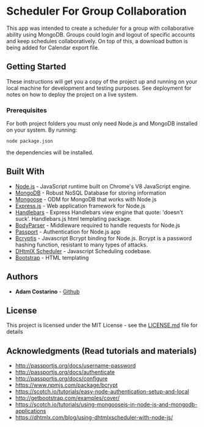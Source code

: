 # Scheduler For Group Collaboration

This app was intended to create a scheduler for a group with collaborative ability using MongoDB. Groups could login and logout of specific accounts and keep schedules collaboratively. On top of this, a download button is being added for Calendar export file.

## Getting Started

These instructions will get you a copy of the project up and running on your local machine for development and testing purposes. See deployment for notes on how to deploy the project on a live system.

### Prerequisites

For both project folders you must only need Node.js and MongoDB installed on your system. By running:

```
node package.json
```
the dependencies will be installed.

## Built With

* [Node.js](https://nodejs.org/en/) - JavaScript runtime built on Chrome's V8 JavaScript engine.
* [MongoDB](https://www.mongodb.com/) - Robust NoSQL Database for storing information
* [Mongoose](http://mongoosejs.com/) - ODM for MongoDB that works with Node.js
* [Express.js](https://expressjs.com/) - Web application framework for Node.js
* [Handlebars](https://github.com/ericf/express-handlebars) - Express Handlebars view engine that quote: 'doesn't suck'. Handlebars.js html templating package.
* [BodyParser](https://github.com/expressjs/body-parser) - Middleware required to handle requests for Node.js
* [Passport](http://passportjs.org/) - Authentication for Node.js app
* [Bcryptjs](https://www.npmjs.com/package/bcryptjs) - Javascript Bcrypt binding for Node.js. Bcrypt is a password hashing function, resistant to many types of attacks.
* [DHtmlX Scheduler](https://dhtmlx.com/docs/products/dhtmlxScheduler/) - Javascript Scheduling codebase.
* [Bootstrap](http://getbootstrap.com/getting-started/#examples) - HTML templating

## Authors

* **Adam Costarino** - [Github](https://github.com/ajcost)

## License

This project is licensed under the MIT License - see the [LICENSE.md](LICENSE.md) file for details

## Acknowledgments (Read tutorials and materials)

* http://passportjs.org/docs/username-password
* http://passportjs.org/docs/authenticate
* http://passportjs.org/docs/configure
* https://www.npmjs.com/package/bcrypt
* https://scotch.io/tutorials/easy-node-authentication-setup-and-local
* http://getbootstrap.com/examples/cover/
* https://scotch.io/tutorials/using-mongoosejs-in-node-js-and-mongodb-applications
* https://dhtmlx.com/blog/using-dhtmlxscheduler-with-node-js/

